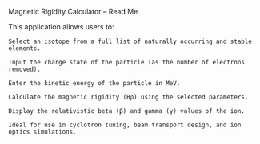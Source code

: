 Magnetic Rigidity Calculator – Read Me

This application allows users to:

    Select an isotope from a full list of naturally occurring and stable elements.

    Input the charge state of the particle (as the number of electrons removed).

    Enter the kinetic energy of the particle in MeV.

    Calculate the magnetic rigidity (Bρ) using the selected parameters.

    Display the relativistic beta (β) and gamma (γ) values of the ion.

    Ideal for use in cyclotron tuning, beam transport design, and ion optics simulations.
